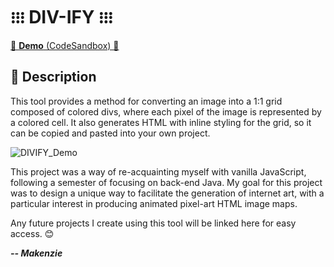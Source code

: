 # ᎒᎒᎒ DIV-IFY ᎒᎒᎒

 [🧪 **Demo** (CodeSandbox) 🧪](https://tcoymc.csb.app/)


## 📝 Description

This tool provides a method for converting an image into a 1:1 grid composed of colored divs, where each pixel of the image is represented by a colored cell. It also generates HTML with inline styling for the grid, so it can be copied and pasted into your own project.

![DIVIFY_Demo](https://user-images.githubusercontent.com/100213075/236058683-fbb54f6e-c4f0-4bfb-8270-c21af3b1257b.gif)

This project was a way of re-acquainting myself with vanilla JavaScript, following a semester of focusing on back-end Java. My goal for this project was to design a unique way to facilitate the generation of internet art, with a particular interest in producing animated pixel-art HTML image maps.

Any future projects I create using this tool will be linked here for easy access. 😊 


***-- Makenzie***

